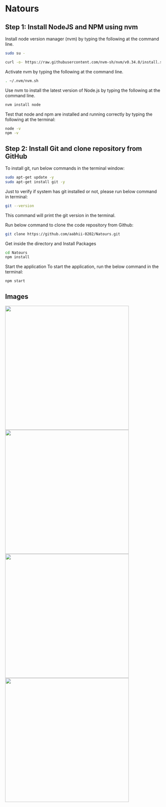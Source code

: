 # Natours

## Step 1: Install NodeJS and NPM using nvm
Install node version manager (nvm) by typing the following at the command line.

```bash
sudo su -
```
```bash
curl -o- https://raw.githubusercontent.com/nvm-sh/nvm/v0.34.0/install.sh | bash
```
Activate nvm by typing the following at the command line.

```bash
. ~/.nvm/nvm.sh
```

Use nvm to install the latest version of Node.js by typing the following at the command line.

```bash
nvm install node
```

Test that node and npm are installed and running correctly by typing the following at the terminal:

```bash
node -v
npm -v
```

## Step 2: Install Git and clone repository from GitHub
To install git, run below commands in the terminal window:

```bash
sudo apt-get update -y
sudo apt-get install git -y
```

Just to verify if system has git installed or not, please run below command in terminal:
```bash
git --version
```

This command will print the git version in the terminal.

Run below command to clone the code repository from Github:

```bash
git clone https://github.com/aabhii-0202/Natours.git
```

Get inside the directory and Install Packages

```bash
cd Natours
npm install
```

Start the application
To start the application, run the below command in the terminal:

```bash
npm start
```
## Images

<img src="https://user-images.githubusercontent.com/67586389/206456275-4eafbee1-d8c3-44a9-b94b-18145c9333b2.png" height="400"></img>
<img src="https://user-images.githubusercontent.com/67586389/206456284-e5870838-9bdb-40c0-b122-3bdaf18026ec.png" height="400"></img>
<img src="https://user-images.githubusercontent.com/67586389/206456285-59e5e15f-876f-45bc-b700-f0347abd3992.png" height="400"></img>
<img src="https://user-images.githubusercontent.com/67586389/206456287-b7dc2f2c-7709-4762-8608-8a76b2da4299.png" height="400"></img>
